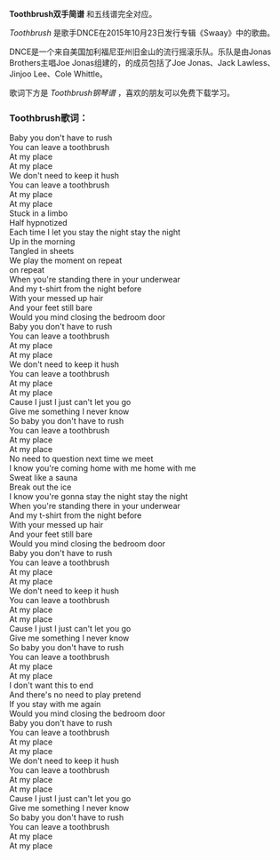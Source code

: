 

**Toothbrush双手简谱** 和五线谱完全对应。

_Toothbrush_ 是歌手DNCE在2015年10月23日发行专辑《Swaay》中的歌曲。

DNCE是一个来自美国加利福尼亚州旧金山的流行摇滚乐队。乐队是由Jonas Brothers主唱Joe Jonas组建的，的成员包括了Joe
Jonas、Jack Lawless、Jinjoo Lee、Cole Whittle。

歌词下方是 _Toothbrush钢琴谱_ ，喜欢的朋友可以免费下载学习。

### Toothbrush歌词：

Baby you don't have to rush  
You can leave a toothbrush  
At my place  
At my place  
We don't need to keep it hush  
You can leave a toothbrush  
At my place  
At my place  
Stuck in a limbo  
Half hypnotized  
Each time I let you stay the night stay the night  
Up in the morning  
Tangled in sheets  
We play the moment on repeat  
on repeat  
When you're standing there in your underwear  
And my t-shirt from the night before  
With your messed up hair  
And your feet still bare  
Would you mind closing the bedroom door  
Baby you don't have to rush  
You can leave a toothbrush  
At my place  
At my place  
We don't need to keep it hush  
You can leave a toothbrush  
At my place  
At my place  
Cause I just I just can't let you go  
Give me something I never know  
So baby you don't have to rush  
You can leave a toothbrush  
At my place  
At my place  
No need to question next time we meet  
I know you're coming home with me home with me  
Sweat like a sauna  
Break out the ice  
I know you're gonna stay the night stay the night  
When you're standing there in your underwear  
And my t-shirt from the night before  
With your messed up hair  
And your feet still bare  
Would you mind closing the bedroom door  
Baby you don't have to rush  
You can leave a toothbrush  
At my place  
At my place  
We don't need to keep it hush  
You can leave a toothbrush  
At my place  
At my place  
Cause I just I just can't let you go  
Give me something I never know  
So baby you don't have to rush  
You can leave a toothbrush  
At my place  
At my place  
I don't want this to end  
And there's no need to play pretend  
If you stay with me again  
Would you mind closing the bedroom door  
Baby you don't have to rush  
You can leave a toothbrush  
At my place  
At my place  
We don't need to keep it hush  
You can leave a toothbrush  
At my place  
At my place  
Cause I just I just can't let you go  
Give me something I never know  
So baby you don't have to rush  
You can leave a toothbrush  
At my place  
At my place

